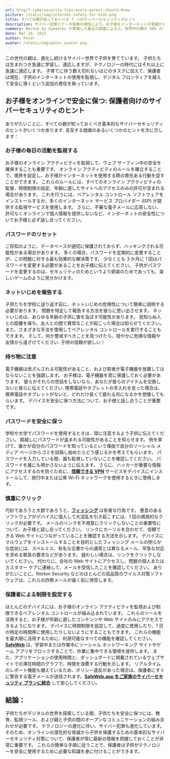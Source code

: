 ```yaml
---
url: blog/7-cybersecurity-tips-every-parent-should-know
picture: /static/img/internet-safety-for-kids.png
title: すべての親が知っておくべき 7 つのサイバーセキュリティのヒント
description: サイバー犯罪とデータ侵害の増加により、お子様をインターネットの脅威から守ることはますます困難になっています。
summary: Norton by Symantec が実施した最近の調査によると、世界中の親の 60% が、11 歳になる前に子供にインターネットへのアクセスを許可しています。 保護者の 78% が、子どもたちが 5 年前よりもオンラインの脅威にさらされていると感じているにもかかわらず、50% だけが子どもたちのブラウザ履歴をチェックし、46% が特定の Web サイトやアプリケーションへのアクセスを制限しています。
date: Mar 10, 2023
author: Peter
avatar: /static/img/peter_avatar.png
---
```

この世代の親は、進化し続けるサイバー世界で子供を育てています。 子供たちは生まれつき急速に学習し、適応しますが、テクノロジーの時代にはそれ以上に急速に適応します。 子育てに伴う数え切れないほどのタスクに加えて、保護者は現在、子供のインターネットの使用を監視し、デジタル フロンティアを越えて安全に導くという追加の責任を負っています。

## お子様をオンラインで安全に保つ: 保護者向けのサイバーセキュリティのヒント

ありがたいことに、すべての親が知っておくべき基本的なサイバーセキュリティのヒントがいくつかあります.
言及する価値のあるいくつかのヒントを次に示します：

### お子様の毎日の活動を監視する
お子様のオンライン アクティビティを監視して、ウェブ サーフィン中の安全を確保することも重要です。 オンライン アクティビティのルールを確立することで、境界を設定し、お子様がインターネットを使用する際の責任ある行動を促すことができます。 これらのルールには、すべてのオンライン アクティビティの監督、時間制限の設定、年齢に適したサイトへのアクセスのみの許可が含まれる場合があります。
これを行うには、ペアレンタル コントロール ソフトウェアをインストールするか、多くのインターネット サービス プロバイダー (ISP) が提供する監視サービスを使用します。 さらに、不審な電子メールに応答しない、許可なくオンラインで個人情報を提供しないなど、インターネットの安全性についてお子様と必ず話し合ってください。

### パスワードのリセット
ご存知のように、データベースが適切に保護されておらず、ハッキングされる可能性がある場合があります。 多くの場合、パスワードを定期的に変更することが、この問題に対する最も効果的な解決策です。 少なくとも 3 か月に 1 回はパスワードを変更する必要があることをお子様に伝えてください。 子供がパスワードを変更するのは、セキュリティのためというより娯楽のためであっても、楽しいゲームのように見せかけます。

### ネットいじめを報告する
子供たちを学校に送り返す前に、ネットいじめの危険性について簡単に説明する必要があります。 問題を特定して報告する方法を彼らに思い出させます。 ネットいじめは、あらゆる年齢の子供に害を及ぼす可能性があります。 見知らぬ人との距離を保ち、友人との間で異常なことが起こった場合は知らせてください。 また、さまざまな手法を使用してペアレンタル コントロールを実行することもできます。 そして、何か警戒すべきことを見つけたら、穏やかに危険な情報や友情から遠ざけてください. 子供の信頼が欲しい！

### 持ち物に注意
電子機器は改ざんされる可能性があること、および若者が電子機器を放置してはならないことを強調します。 お子様は、電子機器を常に保護しておく必要があります。 彼らがそれらの世話をしないなら、あなたが彼らのアイテムを交換しないと彼らに伝えてください. 携帯電話やタブレットの手入れを怠った場合は、携帯電話やタブレットがないと、どれだけ長くて疲れる月になるかを想像してもらいます。 デバイスを安全に保つ方法について、お子様と話し合うことが重要です。

### パスワードを安全に保つ
学校や大学でパスワードを使用するときは、常に注意するよう子供に伝えてください。 肩越しにパスワードが盗まれる可能性があることを知らせます。 例を挙げて、誰かが自分のパスワードを知っているという理由で自分のソーシャル メディア ページからゴミを投稿し始めたらどう感じるかを考えてもらいます。 パスワードを入力している間、誰も監視していないことを確認してください。 パスワードを誰にも明かさないように伝えます。 さらに、ハッカーが重要な情報にアクセスするのを防ぐために、**[信頼できる VPN](https://cybernews.com/best-vpn/)** サービスをデバイスにインストールして、旅行中または公衆 Wi-Fi ネットワークを使用するときに使用します。 .

### 慎重にクリック
巧妙であろうと大胆であろうと、**[フィッシング](https://www.orienteed.com/en/phishing-identify-protect-yourself)** は有害な行為です。 悪意のあるソフトウェアがデバイスに侵入して大混乱を引き起こすには、1 回の偶発的なクリックが必要です。 メールのリンクを不用意にクリックしないことの重要性について、お子様と話し合ってください。 リンクにカーソルを合わせて、信頼できる Web サイトにつながっていることを確認する方法を示します。 デバイスにマルウェアをインストールすることを目的としたフィッシング メールの明らかな症状には、スペルミス、有名な企業からの通常とは異なるメール、早急な対応を求める緊急の要求などがあります。 疑わしい場合は、リンクをクリックしないでください。 代わりに、会社の Web サイトにアクセスし、問題の個人またはカスタマー ケアに連絡して、メールを受信したことを確認してください。 ありがたいことに、Norton Security などのほとんどの高品質のウイルス対策ソフトウェアは、これらの詐欺メールが届く前に傍受します。

### 保護者による制限を設定する
ほとんどのデバイスには、お子様のオンライン アクティビティを監視および制限できるペアレンタル コントロールが組み込まれています。 これらのツールを活用すると、お子様が年齢に適したコンテンツや Web サイトのみにアクセスできるようになります。 デバイスに時間制限を設定して、過度に使用したり、1 日の特定の時間帯に使用したりしないようにすることもできます。 これらの機能を最大限に活用するために、利用可能なすべての機能を確認してください。**[SafeWeb](https://safeweb.app/ja/)** は、学習中または作業中にソーシャル ネットワーキング サイトやゲーム アプリをブロックすることで、作業に集中できる環境を提供します。 また、アプリケーションの使用時間と、ダッシュボードに掲載されているウェブサイトでの滞在時間のグラフで、時間を浪費する行動を示します。 リアルタイムのレポート機能も備えているため、ポリシー違反があった場合は、保護者にすぐに警告する電子メールが送信されます。**[SafeWeb.app をご家族のサイバーセキュリティ プランに統合](https://safeweb.app/ja/download/)** して安心してください。

## 結論：
子供たちがデジタルの世界を探索している間、子供たちを安全に保つには、教育、監視ツール、および親と子供の間のオープンなコミュニケーションの組み合わせが必要です。 テクノロジーの進化に伴い、サイバー犯罪も進化しています。 そのため、オンラインの潜在的な脅威から子供を保護するための基本的なサイバーセキュリティ対策について、保護者が常に最新の情報を把握しておくことが非常に重要です。
これらの簡単な手順に従うことで、保護者は子供がテクノロジーを安全に使用するために必要な知識を身に付けることができます。
